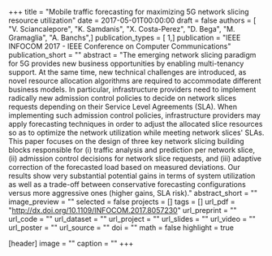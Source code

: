 +++
title = "Mobile traffic forecasting for maximizing 5G network slicing resource utilization"
date = 2017-05-01T00:00:00
draft = false
authors = [ "V. Sciancalepore", "K. Samdanis", "X. Costa-Perez", "D. Bega", "M. Gramaglia", "A. Banchs",]
publication_types = [ 1,]
publication = "IEEE INFOCOM 2017 - IEEE Conference on Computer Communications"
publication_short = ""
abstract = "The emerging network slicing paradigm for 5G provides new business opportunities by enabling multi-tenancy support. At the same time, new technical challenges are introduced, as novel resource allocation algorithms are required to accommodate different business models. In particular, infrastructure providers need to implement radically new admission control policies to decide on network slices requests depending on their Service Level Agreements (SLA). When implementing such admission control policies, infrastructure providers may apply forecasting techniques in order to adjust the allocated slice resources so as to optimize the network utilization while meeting network slices' SLAs. This paper focuses on the design of three key network slicing building blocks responsible for (i) traffic analysis and prediction per network slice, (ii) admission control decisions for network slice requests, and (iii) adaptive correction of the forecasted load based on measured deviations. Our results show very substantial potential gains in terms of system utilization as well as a trade-off between conservative forecasting configurations versus more aggressive ones (higher gains, SLA risk)."
abstract_short = ""
image_preview = ""
selected = false
projects = []
tags = []
url_pdf = "http://dx.doi.org/10.1109/INFOCOM.2017.8057230"
url_preprint = ""
url_code = ""
url_dataset = ""
url_project = ""
url_slides = ""
url_video = ""
url_poster = ""
url_source = ""
doi = ""
math = false
highlight = true

[header]
image = ""
caption = ""
+++
